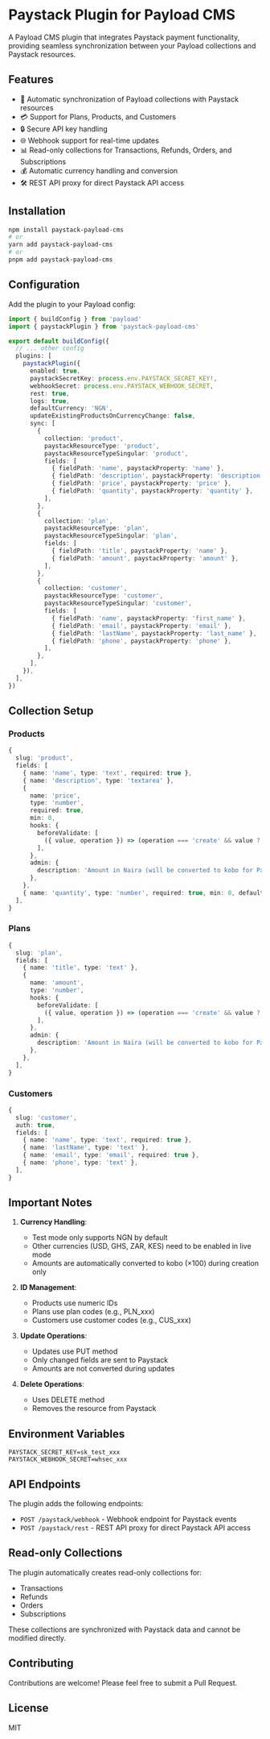 # Paystack Plugin for Payload CMS

A Payload CMS plugin that integrates Paystack payment functionality, providing seamless synchronization between your Payload collections and Paystack resources.

## Features

- 🔄 Automatic synchronization of Payload collections with Paystack resources
- 💳 Support for Plans, Products, and Customers
- 🔒 Secure API key handling
- 🌐 Webhook support for real-time updates
- 📊 Read-only collections for Transactions, Refunds, Orders, and Subscriptions
- 💰 Automatic currency handling and conversion
- 🛠️ REST API proxy for direct Paystack API access

## Installation

```bash
npm install paystack-payload-cms
# or
yarn add paystack-payload-cms
# or
pnpm add paystack-payload-cms
```

## Configuration

Add the plugin to your Payload config:

```typescript
import { buildConfig } from 'payload'
import { paystackPlugin } from 'paystack-payload-cms'

export default buildConfig({
  // ... other config
  plugins: [
    paystackPlugin({
      enabled: true,
      paystackSecretKey: process.env.PAYSTACK_SECRET_KEY!,
      webhookSecret: process.env.PAYSTACK_WEBHOOK_SECRET,
      rest: true,
      logs: true,
      defaultCurrency: 'NGN',
      updateExistingProductsOnCurrencyChange: false,
      sync: [
        {
          collection: 'product',
          paystackResourceType: 'product',
          paystackResourceTypeSingular: 'product',
          fields: [
            { fieldPath: 'name', paystackProperty: 'name' },
            { fieldPath: 'description', paystackProperty: 'description' },
            { fieldPath: 'price', paystackProperty: 'price' },
            { fieldPath: 'quantity', paystackProperty: 'quantity' },
          ],
        },
        {
          collection: 'plan',
          paystackResourceType: 'plan',
          paystackResourceTypeSingular: 'plan',
          fields: [
            { fieldPath: 'title', paystackProperty: 'name' },
            { fieldPath: 'amount', paystackProperty: 'amount' },
          ],
        },
        {
          collection: 'customer',
          paystackResourceType: 'customer',
          paystackResourceTypeSingular: 'customer',
          fields: [
            { fieldPath: 'name', paystackProperty: 'first_name' },
            { fieldPath: 'email', paystackProperty: 'email' },
            { fieldPath: 'lastName', paystackProperty: 'last_name' },
            { fieldPath: 'phone', paystackProperty: 'phone' },
          ],
        },
      ],
    }),
  ],
})
```

## Collection Setup

### Products

```typescript
{
  slug: 'product',
  fields: [
    { name: 'name', type: 'text', required: true },
    { name: 'description', type: 'textarea' },
    {
      name: 'price',
      type: 'number',
      required: true,
      min: 0,
      hooks: {
        beforeValidate: [
          ({ value, operation }) => (operation === 'create' && value ? value * 100 : value),
        ],
      },
      admin: {
        description: 'Amount in Naira (will be converted to kobo for Paystack)',
      },
    },
    { name: 'quantity', type: 'number', required: true, min: 0, defaultValue: 1 },
  ],
}
```

### Plans

```typescript
{
  slug: 'plan',
  fields: [
    { name: 'title', type: 'text' },
    {
      name: 'amount',
      type: 'number',
      hooks: {
        beforeValidate: [
          ({ value, operation }) => (operation === 'create' && value ? value * 100 : value),
        ],
      },
      admin: {
        description: 'Amount in Naira (will be converted to kobo for Paystack)',
      },
    },
  ],
}
```

### Customers

```typescript
{
  slug: 'customer',
  auth: true,
  fields: [
    { name: 'name', type: 'text', required: true },
    { name: 'lastName', type: 'text' },
    { name: 'email', type: 'email', required: true },
    { name: 'phone', type: 'text' },
  ],
}
```

## Important Notes

1. **Currency Handling**:
   - Test mode only supports NGN by default
   - Other currencies (USD, GHS, ZAR, KES) need to be enabled in live mode
   - Amounts are automatically converted to kobo (×100) during creation only

2. **ID Management**:
   - Products use numeric IDs
   - Plans use plan codes (e.g., PLN_xxx)
   - Customers use customer codes (e.g., CUS_xxx)

3. **Update Operations**:
   - Updates use PUT method
   - Only changed fields are sent to Paystack
   - Amounts are not converted during updates

4. **Delete Operations**:
   - Uses DELETE method
   - Removes the resource from Paystack

## Environment Variables

```env
PAYSTACK_SECRET_KEY=sk_test_xxx
PAYSTACK_WEBHOOK_SECRET=whsec_xxx
```

## API Endpoints

The plugin adds the following endpoints:

- `POST /paystack/webhook` - Webhook endpoint for Paystack events
- `POST /paystack/rest` - REST API proxy for direct Paystack API access

## Read-only Collections

The plugin automatically creates read-only collections for:
- Transactions
- Refunds
- Orders
- Subscriptions

These collections are synchronized with Paystack data and cannot be modified directly.

## Contributing

Contributions are welcome! Please feel free to submit a Pull Request.

## License

MIT